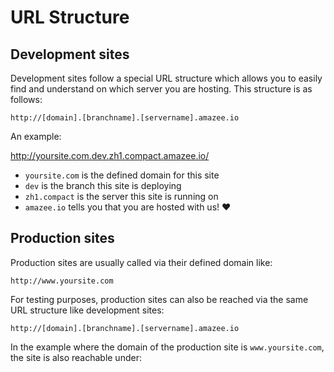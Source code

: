 # URL Structure

## Development sites

Development sites follow a special URL structure which allows you to easily find and understand on which server you are hosting. This structure is as follows:

    http://[domain].[branchname].[servername].amazee.io

An example:

http://yoursite.com.dev.zh1.compact.amazee.io/

* `yoursite.com` is the defined domain for this site
* `dev` is the branch this site is deploying
* `zh1.compact` is the server this site is running on
* `amazee.io` tells you that you are hosted with us! ❤️

## Production sites

Production sites are usually called via their defined domain like:

    http://www.yoursite.com

For testing purposes, production sites can also be reached via the same URL structure like development sites:

    http://[domain].[branchname].[servername].amazee.io

In the example where the domain of the production site is `www.yoursite.com`, the site is also reachable under:

